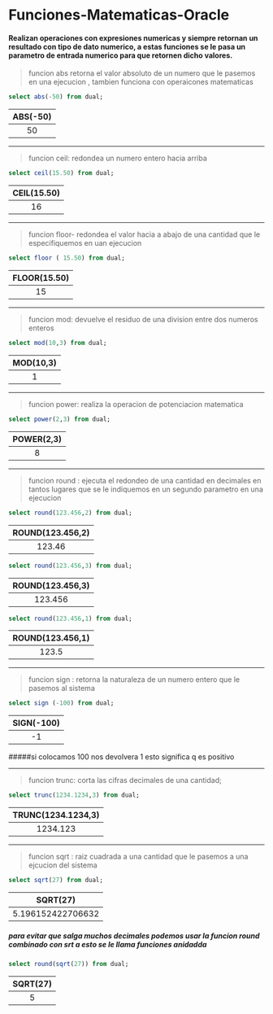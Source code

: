 # Funciones-Matematicas-Oracle
#### Realizan operaciones con expresiones numericas y siempre retornan un resultado con tipo de dato numerico, a estas funciones se le pasa un parametro de entrada numerico para que retornen dicho valores.

>funcion abs retorna el valor absoluto de un numero que le pasemos en una ejecucion , tambien funciona con operaicones matematicas
```sql
select abs(-50) from dual;
```
|ABS(-50)|
|:-------:|
|50|

___

>funcion ceil: redondea un numero entero hacia arriba
```sql
select ceil(15.50) from dual;
```
|CEIL(15.50)|
|:-------:|
|16|
___

> funcion floor- redondea el valor hacia a abajo de una cantidad que le especifiquemos en uan ejecucion

```sql
select floor ( 15.50) from dual;
```
|FLOOR(15.50)|
|:-------:|
|15|

___

> funcion mod: devuelve el residuo de una division entre dos numeros enteros
```sql
select mod(10,3) from dual;
```
|MOD(10,3)|
|:-------:|
|1|

___ 

> funcion power: realiza la operacion de potenciacion matematica
```sql
select power(2,3) from dual;
``` 
|POWER(2,3)|
|:-------:|
|8|

___

>funcion round : ejecuta el redondeo de una cantidad en decimales en tantos lugares que se le indiquemos en un segundo parametro en una ejecucion

```SQL
select round(123.456,2) from dual;
```
|ROUND(123.456,2)|
|:-------:|
|123.46|

```SQL
select round(123.456,3) from dual;
```
|ROUND(123.456,3)|
|:-------:|
|123.456|

```SQL
select round(123.456,1) from dual;
```
|ROUND(123.456,1)|
|:-------:|
|123.5|

___

>funcion sign : retorna la naturaleza de un numero entero que le pasemos al sistema
```SQL
select sign (-100) from dual;
```
|SIGN(-100)|
|:-------:|
|-1|

#####si colocamos 100 nos devolvera 1 esto significa q es positivo
___

>funcion trunc: corta las cifras decimales de una cantidad;
```sql
select trunc(1234.1234,3) from dual;
```
|TRUNC(1234.1234,3)|
|:-------:|
|1234.123|

___

>funcion sqrt : raiz cuadrada a una cantidad que le pasemos a una ejcucion del sistema
```sql
select sqrt(27) from dual;
```
|SQRT(27)|
|:-------:|
|5.196152422706632|

##### para evitar que salga muchos decimales podemos usar la funcion round combinado con srt a esto se le llama **funciones anidadda**
```sql
select round(sqrt(27)) from dual;
```
|SQRT(27)|
|:-------:|
|5|
